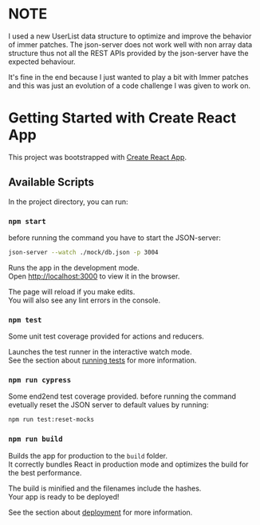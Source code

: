 # NOTE

I used a new UserList data structure to optimize and improve the behavior of immer patches.
The json-server does not work well with non array data structure thus not all the REST APIs provided by the json-server have the expected behaviour.

It's fine in the end because I just wanted to play a bit with Immer patches and this was just an evolution of a code challenge I was given to work on.


# Getting Started with Create React App

This project was bootstrapped with [Create React App](https://github.com/facebook/create-react-app).

## Available Scripts

In the project directory, you can run:

### `npm start`

before running the command you have to start the JSON-server:
```sh
json-server --watch ./mock/db.json -p 3004
```

Runs the app in the development mode.\
Open [http://localhost:3000](http://localhost:3000) to view it in the browser.

The page will reload if you make edits.\
You will also see any lint errors in the console.

### `npm test`

Some unit test coverage provided for actions and reducers.

Launches the test runner in the interactive watch mode.\
See the section about [running tests](https://facebook.github.io/create-react-app/docs/running-tests) for more information.

### `npm run cypress`
Some end2end test coverage provided.
before running the command evetually reset the JSON server to default values by running:
```sh
npm run test:reset-mocks
```


### `npm run build`

Builds the app for production to the `build` folder.\
It correctly bundles React in production mode and optimizes the build for the best performance.

The build is minified and the filenames include the hashes.\
Your app is ready to be deployed!

See the section about [deployment](https://facebook.github.io/create-react-app/docs/deployment) for more information.

 


